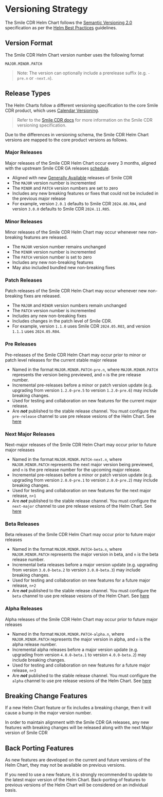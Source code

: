 # Versioning Strategy
The Smile CDR Helm Chart follows the [Semantic Versioning 2.0](https://semver.org/) specification as per the [Helm Best Practices](https://helm.sh/docs/chart_best_practices/) guidelines.

## Version Format

The Smile CDR Helm Chart version number uses the following format

`MAJOR.MINOR.PATCH`

>Note: The version can optionally include a prerelease suffix (e.g. `-pre.n` or `-next.n`).

## Release Types
The Helm Charts follow a different versioning specification to the core Smile CDR product, which uses [Calendar Versioning]().

>Refer to the [Smile CDR docs](https://smilecdr.com/docs/v/2025.08.PRE/versions_and_upgrading/versioning.html#a-primer-on-smile-cdr-versioning) for more information on the Smile CDR versioning specification.

Due to the differences in versioning schema, the Smile CDR Helm Chart versions are mapped to the core product versions as follows.

### Major Releases
Major releases of the Smile CDR Helm Chart occur every 3 months, aligned with the upstream Smile CDR GA releases [schedule](https://smilecdr.com/docs/v/2025.08.PRE/versions_and_upgrading/versioning.html#release-cadence).

* Aligned with new [Generally Available](https://smilecdr.com/docs/v/2025.08.PRE/versions_and_upgrading/versioning.html#generally-available) releases of Smile CDR
* The `MAJOR` version number is incremented
* The `MINOR` and `PATCH` version numbers are set to zero
* Includes any new breaking features or fixes that could not be included in the previous major release
* For example, version `2.0.1` defaults to Smile CDR `2024.08.R04`, and version `3.0.0` defaults to Smile CDR `2024.11.R05`.

### Minor Releases
Minor releases of the Smile CDR Helm Chart may occur whenever new non-breaking features are released.

* The `MAJOR` version number remains unchanged
* The `MINOR` version number is incremented
* The `PATCH` version number is set to zero
* Includes any new non-breaking features
* May also included bundled new non-breaking fixes

### Patch Releases
Patch releases of the Smile CDR Helm Chart may occur whenever new non-breaking fixes are released.

* The `MAJOR` and `MINOR` version numbers remain unchanged
* The `PATCH` version number is incremented
* Includes any new non-breaking fixes
* Includes changes in the patch level of Smile CDR.
* For example, version `1.1.0` uses Smile CDR `2024.05.R03`, and version `1.1.1` uses `2024.05.R04`.

### Pre Releases
Pre-releases of the Smile CDR Helm Chart may occur prior to minor or patch level releases for the current stable major release

* Named in the format `MAJOR.MINOR.PATCH-pre.n`, where `MAJOR.MINOR.PATCH` represents the version being previewed, and `n` is the pre release number.
* Incremental pre-releases before a minor or patch version update (e.g. upgrading from version `1.2.0-pre.5` to version `1.2.0-pre.6`) may include breaking changes.
* Used for testing and collaboration on new features for the current major release.
* Are ***not*** published to the stable release channel. You must configure the `pre-release` channel to use pre release vesions of the Helm Chart. See [here](release-channels.md)

### Next Major Releases
Next-major releases of the Smile CDR Helm Chart may occur prior to future major releases

* Named in the format `MAJOR.MINOR.PATCH-next.n`, where `MAJOR.MINOR.PATCH` represents the next major version being previewed, and `n` is the pre release number for the upcoming major release.
* Incremental pre-releases before a minor or patch version update (e.g. upgrading from version `2.0.0-pre.1` to version `2.0.0-pre.2`) may include breaking changes.
* Used for testing and collaboration on new features for the next major release, `n+1`
* Are ***not*** published to the stable release channel. You must configure the `next-major` channel to use pre release vesions of the Helm Chart. See [here](release-channels.md)
<!-- * After `2.1.0` is released, any future `3.x` pre-releases will not contain breaking changes. -->

### Beta Releases
Beta releases of the Smile CDR Helm Chart may occur prior to future major releases

* Named in the format `MAJOR.MINOR.PATCH-beta.n`, where `MAJOR.MINOR.PATCH` represents the major version in beta, and `n` is the beta release number.
* Incremental beta releases before a major version update (e.g. upgrading from version `3.0.0-beta.2` to version `3.0.0-beta.3`) may include breaking changes.
* Used for testing and collaboration on new features for a future major release, `n+2`
* Are ***not*** published to the stable release channel. You must configure the `beta` channel to use pre release vesions of the Helm Chart. See [here](release-channels.md)
<!-- * After `2.0.0` is released, future `3.x` minor or patch level releases will be developed on the `next` releases, starting at `3.0.0-next.1` -->

### Alpha Releases
Alpha releases of the Smile CDR Helm Chart may occur prior to future major releases

* Named in the format `MAJOR.MINOR.PATCH-alpha.n`, where `MAJOR.MINOR.PATCH` represents the major version in alpha, and `n` is the alpha release number.
* Incremental alpha releases before a major version update (e.g. upgrading from version `4.0.0-beta.1` to version `4.0.0-beta.2`) may include breaking changes.
* Used for testing and collaboration on new features for a future  major release, `n+3`
* Are ***not*** published to the stable release channel. You must configure the `alpha` channel to use pre release vesions of the Helm Chart. See [here](release-channels.md)
<!-- * After `2.0.0` is released, future `4.x` minor or patch level releases will be developed on the `beta` releases, starting at `4.0.0-beta.1` -->

## Breaking Change Features
If a new Helm Chart feature or fix includes a breaking change, then it will cause a bump in the major version number.

In order to maintain alignment with the Smile CDR GA releases, any new features with breaking changes will be released along with the next Major version of Smile CDR

## Back Porting Features
As new features are developed on the current and future versions of the Helm Chart, they may not be available on previous versions.

If you need to use a new feature, it is strongly recommended to update to the latest major version of the Helm Chart. Back-porting of features to previous versions of the Helm Chart will be considered on an individual basis.

<!-- ### Critical Bug Fixes
Any critical bug or security fixes will be back-ported to the previous 4 major versions of the Helm Chart if it is technically feasible to do so. -->
